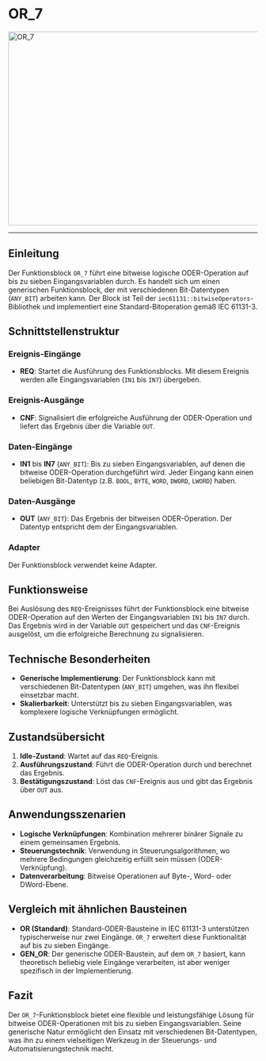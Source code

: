 # OR_7

<img width="1295" height="391" alt="OR_7" src="https://github.com/user-attachments/assets/fb73db3a-416e-4f74-9f10-e46fc1e7714e" />

* * * * * * * * * *
## Einleitung
Der Funktionsblock `OR_7` führt eine bitweise logische ODER-Operation auf bis zu sieben Eingangsvariablen durch. Es handelt sich um einen generischen Funktionsblock, der mit verschiedenen Bit-Datentypen (`ANY_BIT`) arbeiten kann. Der Block ist Teil der `iec61131::bitwiseOperators`-Bibliothek und implementiert eine Standard-Bitoperation gemäß IEC 61131-3.

## Schnittstellenstruktur

### **Ereignis-Eingänge**
- **REQ**: Startet die Ausführung des Funktionsblocks. Mit diesem Ereignis werden alle Eingangsvariablen (`IN1` bis `IN7`) übergeben.

### **Ereignis-Ausgänge**
- **CNF**: Signalisiert die erfolgreiche Ausführung der ODER-Operation und liefert das Ergebnis über die Variable `OUT`.

### **Daten-Eingänge**
- **IN1** bis **IN7** (`ANY_BIT`): Bis zu sieben Eingangsvariablen, auf denen die bitweise ODER-Operation durchgeführt wird. Jeder Eingang kann einen beliebigen Bit-Datentyp (z.B. `BOOL`, `BYTE`, `WORD`, `DWORD`, `LWORD`) haben.

### **Daten-Ausgänge**
- **OUT** (`ANY_BIT`): Das Ergebnis der bitweisen ODER-Operation. Der Datentyp entspricht dem der Eingangsvariablen.

### **Adapter**
Der Funktionsblock verwendet keine Adapter.

## Funktionsweise
Bei Auslösung des `REQ`-Ereignisses führt der Funktionsblock eine bitweise ODER-Operation auf den Werten der Eingangsvariablen `IN1` bis `IN7` durch. Das Ergebnis wird in der Variable `OUT` gespeichert und das `CNF`-Ereignis ausgelöst, um die erfolgreiche Berechnung zu signalisieren.

## Technische Besonderheiten
- **Generische Implementierung**: Der Funktionsblock kann mit verschiedenen Bit-Datentypen (`ANY_BIT`) umgehen, was ihn flexibel einsetzbar macht.
- **Skalierbarkeit**: Unterstützt bis zu sieben Eingangsvariablen, was komplexere logische Verknüpfungen ermöglicht.

## Zustandsübersicht
1. **Idle-Zustand**: Wartet auf das `REQ`-Ereignis.
2. **Ausführungszustand**: Führt die ODER-Operation durch und berechnet das Ergebnis.
3. **Bestätigungszustand**: Löst das `CNF`-Ereignis aus und gibt das Ergebnis über `OUT` aus.

## Anwendungsszenarien
- **Logische Verknüpfungen**: Kombination mehrerer binärer Signale zu einem gemeinsamen Ergebnis.
- **Steuerungstechnik**: Verwendung in Steuerungsalgorithmen, wo mehrere Bedingungen gleichzeitig erfüllt sein müssen (ODER-Verknüpfung).
- **Datenverarbeitung**: Bitweise Operationen auf Byte-, Word- oder DWord-Ebene.

## Vergleich mit ähnlichen Bausteinen
- **OR (Standard)**: Standard-ODER-Bausteine in IEC 61131-3 unterstützen typischerweise nur zwei Eingänge. `OR_7` erweitert diese Funktionalität auf bis zu sieben Eingänge.
- **GEN_OR**: Der generische ODER-Baustein, auf dem `OR_7` basiert, kann theoretisch beliebig viele Eingänge verarbeiten, ist aber weniger spezifisch in der Implementierung.

## Fazit
Der `OR_7`-Funktionsblock bietet eine flexible und leistungsfähige Lösung für bitweise ODER-Operationen mit bis zu sieben Eingangsvariablen. Seine generische Natur ermöglicht den Einsatz mit verschiedenen Bit-Datentypen, was ihn zu einem vielseitigen Werkzeug in der Steuerungs- und Automatisierungstechnik macht.
